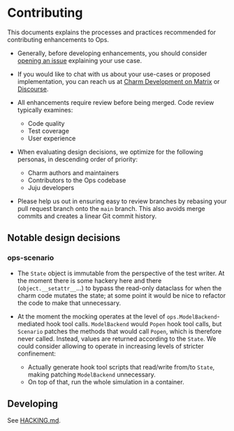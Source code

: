 # Contributing

This documents explains the processes and practices recommended for contributing enhancements to Ops.

- Generally, before developing enhancements, you should consider [opening an issue](https://github.com/canonical/operator) explaining your use case.

- If you would like to chat with us about your use-cases or proposed implementation, you can reach us at [Charm Development on Matrix](https://matrix.to/#/#charmhub-charmdev:ubuntu.com) or [Discourse](https://discourse.charmhub.io/).

- All enhancements require review before being merged. Code review typically examines:
  - Code quality
  - Test coverage
  - User experience

- When evaluating design decisions, we optimize for the following personas, in descending order of priority:
  - Charm authors and maintainers
  - Contributors to the Ops codebase
  - Juju developers

- Please help us out in ensuring easy to review branches by rebasing your pull request branch onto the `main` branch. This also avoids merge commits and creates a linear Git commit history.

## Notable design decisions

### ops-scenario

- The `State` object is immutable from the perspective of the test writer. At the moment there is some hackery here and there (`object.__setattr__`...) to bypass the read-only dataclass for when the charm code mutates the state; at some point it would be nice to refactor the code to make that unnecessary.

- At the moment the mocking operates at the level of `ops.ModelBackend`-mediated hook tool calls. `ModelBackend` would `Popen` hook tool calls, but `Scenario` patches the methods that would call `Popen`, which is therefore never called. Instead, values are returned according to the `State`. We could consider allowing to operate in increasing levels of stricter confinement:
  - Actually generate hook tool scripts that read/write from/to `State`, making patching `ModelBackend` unnecessary.
  - On top of that, run the whole simulation in a container.

## Developing

See [HACKING.md](./HACKING.md).
